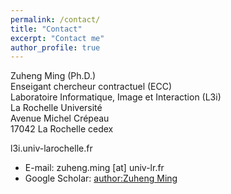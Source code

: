 ```yaml
---
permalink: /contact/
title: "Contact"
excerpt: "Contact me"
author_profile: true
---
```


Zuheng Ming (Ph.D.)  
Enseigant chercheur contractuel (ECC)  
Laboratoire Informatique, Image et Interaction (L3i)  
La Rochelle Université  
Avenue Michel Crépeau  
17042 La Rochelle cedex   

l3i.univ-larochelle.fr

* E-mail: zuheng.ming [at] univ-lr.fr
* Google Scholar: [author:Zuheng Ming](https://scholar.google.fr/citations?user=8u735mcAAAAJ&hl=en)
